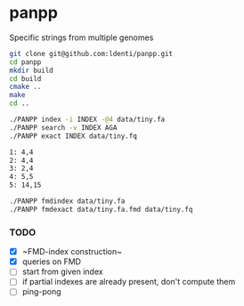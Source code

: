 # panpp
Specific strings from multiple genomes

``` sh
git clone git@github.com:ldenti/panpp.git
cd panpp
mkdir build
cd build
cmake ..
make
cd ..
```

``` sh
./PANPP index -i INDEX -@4 data/tiny.fa
./PANPP search -v INDEX AGA
./PANPP exact INDEX data/tiny.fq

1: 4,4
2: 4,4
3: 2,4
4: 5,5
5: 14,15

./PANPP fmdindex data/tiny.fa
./PANPP fmdexact data/tiny.fa.fmd data/tiny.fq
```

### TODO
- [X] ~FMD-index construction~
- [X] queries on FMD
- [ ] start from given index
- [ ] if partial indexes are already present, don't compute them
- [ ] ping-pong
